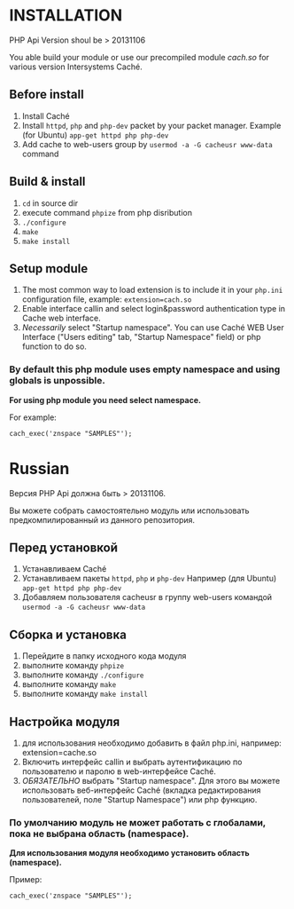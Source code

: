 # INSTALLATION

PHP Api Version shoul be > 20131106

You able build your module or use our precompiled module *cach.so* for various version Intersystems Caché.

## Before install
1. Install Caché
2. Install `httpd`, `php` and `php-dev` packet by your packet manager.
Example (for Ubuntu) `app-get httpd php php-dev`
3. Add cache to web-users group by `usermod -a -G cacheusr www-data` command

## Build & install
1. `cd` in source dir
2. execute command `phpize` from php disribution
3. `./configure`
4. `make`
4. `make install`

## Setup module

1. The most common way to load extension is to include it in your `php.ini` configuration file, example: `extension=cach.so`
2. Enable interface callin and select login&password authentication type in Cache web interface.
3. *Necessarily* select "Startup namespace". You can use Caché WEB User Interface ("Users editing" tab, "Startup Namespace" field) or php function to do so.

### By default this php module uses empty namespace and using globals is unpossible.
**For using php module you need select namespace.**

For example:

`cach_exec('znspace "SAMPLES"');`


# Russian

Версия PHP Api должна быть > 20131106. 

Вы можете собрать самостоятельно модуль или использовать предкомпилированный из данного репозитория.

## Перед установкой
1. Устанавливаем Caché
2. Устанавливаем пакеты `httpd`, `php` и `php-dev`
Например (для Ubuntu) `app-get httpd php php-dev`
3. Добавляем пользователя cacheusr в группу web-users командой `usermod -a -G cacheusr www-data`

## Сборка и установка
1. Перейдите в папку исходного кода модуля
2. выполните команду `phpize`
3. выполните команду `./configure`
4. выполните команду `make`
5. выполните команду `make install`

## Настройка модуля

1. для использования необходимо добавить в файл php.ini, например: extension=cache.so
2. Включить интерфейс callin и выбрать аутентификацию по пользователю и паролю в web-интерфейсе Caché.
3. *ОБЯЗАТЕЛЬНО* выбрать "Startup namespace". Для этого вы можете использовать веб-интерфейс Caché (вкладка редактирования пользователей, поле "Startup Namespace") или php функцию.

### По умолчанию модуль не может работать с глобалами, пока не выбрана область (namespace).
**Для использования модуля необходимо установить область (namespace).**

Пример:

`cach_exec('znspace "SAMPLES"');`


  

  

  
